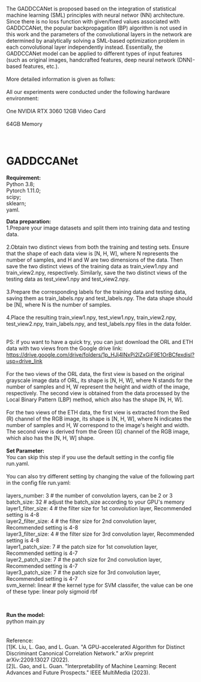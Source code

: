 The GADDCCANet is proposed based on the integration of statistical machine learning (SML) principles with neural networ (NN) architecture. Since there is no loss function with given/fixed values associated with GADDCCANet, the popular backpropagation (BP) algorithm is not used in this work and the parameters of the convolutional layers in the network are determined by analytically solving a SML-based optimization problem in each convolutional layer independently instead. Essentially, the GADDCCANet model can be applied to different types of input features (such as original images, handcrafted features, deep neural network (DNN)-based features, etc.). <br/>
<br/>
More detailed information is given as follws:<br/>
<br/>
All our experiments were conducted under the following hardware environment:<br/>
<br/>
One NVIDIA RTX 3060 12GB Video Card<br/>
<br/>
64GB Memory<br/>
<br/>
<br/>
# GADDCCANet
__Requirement:__<br/>
  Python 3.8;<br/>
  Pytorch 1.11.0;<br/>
  scipy;<br/>
  sklearn;<br/>
  yaml.<br/>
 
__Data preparation:__<br/>
1.Prepare your image datasets and split them into training data and testing data.<br/>
<br/>
2.Obtain two distinct views from both the training and testing sets. Ensure that the shape of each data view is [N, H, W], where N represents the number of samples, and H and W are two dimensions of the data. Then save the two distinct views of the training data as train_view1.npy and train_view2.npy, respectively. Similarly, save the two distinct views of the testing data as test_view1.npy and test_view2.npy.<br/>
<br/>
3.Prepare the corresponding labels for the training data and testing data, saving them as train_labels.npy and test_labels.npy. The data shape should be [N], where N is the number of samples.<br/>
<br/>
4.Place the resulting train_view1.npy, test_view1.npy, train_view2.npy, test_view2.npy, train_labels.npy, and test_labels.npy files in the data folder.<br/>
<br/>

PS: if you want to have a quick try, you can just download the ORL and ETH data with two views from the Google drive link: <br/>https://drive.google.com/drive/folders/1p_HJj4lNxPi2lZxGiF9E1OrBCfexdisl?usp=drive_link
<br/><br/>
For the two views of the ORL data, the first view is based on the original grayscale image data of ORL, its shape is [N, H, W], where N stands for the number of samples and H, W represent the height and width of the image, respectively. The second view is obtained from the data processed by the Local Binary Pattern (LBP) method, which also has the shape [N, H, W].<br/>
<br/>
For the two views of the ETH data, the first view is extracted from the Red (R) channel of the RGB image, its shape is [N, H, W], where N indicates the number of samples and H, W correspond to the image's height and width. The second view is derived from the Green (G) channel of the RGB image, which also has the [N, H, W] shape.<br/>
<br/>
__Set Parameter:__<br/>
You can skip this step if you use the default setting in the config file run.yaml.<br/>
<br/>
You can also try different setting by changing the value of the following part in the config file run.yaml:<br/><br/>
  layers_number: 3  # the number of convolution layers, can be 2 or 3<br/>
  batch_size: 32  # adjust the batch_size according to your GPU's memory<br/>
  layer1_filter_size: 4 # the filter size for 1st convolution layer, Recommended setting is 4-8<br/>
  layer2_filter_size: 4 # the filter size for 2nd convolution layer, Recommended setting is 4-8<br/>
  layer3_filter_size: 4 # the filter size for 3rd convolution layer, Recommended setting is 4-8<br/>
  layer1_patch_size: 7  # the patch size for 1st convolution layer, Recommended setting is 4-7<br/>
  layer2_patch_size: 7  # the patch size for 2nd convolution layer, Recommended setting is 4-7<br/>
  layer3_patch_size: 7  # the patch size for 3rd convolution layer, Recommended setting is 4-7<br/>
  svm_kernel: linear  # the kernel type for SVM classifer, the value can be one of these type: linear   poly   sigmoid   rbf<br/>

<br/>

__Run the model:__<br/>
python main.py<br/>
<br/>
<br/>
Reference:
<br/>
[1]K. Liu, L. Gao, and L. Guan. "A GPU-accelerated Algorithm for Distinct Discriminant Canonical Correlation Network." arXiv preprint arXiv:2209.13027 (2022).<br/>
[2]L. Gao, and L. Guan. "Interpretability of Machine Learning: Recent Advances and Future Prospects." IEEE MultiMedia (2023).<br/>

